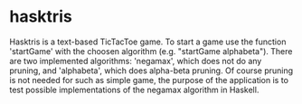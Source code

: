 # hasktris
Hasktris is a text-based TicTacToe game.
To start a game use the function 'startGame' with the
choosen algorithm (e.g. "startGame alphabeta").
There are two implemented algorithms: 'negamax', which does
not do any pruning, and 'alphabeta', which does alpha-beta
pruning. Of course pruning is not needed for such as simple game,
the purpose of the application is to test possible implementations
of the negamax algorithm in Haskell.
